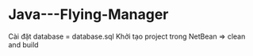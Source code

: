 # Java---Flying-Manager

Cài đặt database = database.sql
Khởi tạo project trong NetBean
=> clean and build
